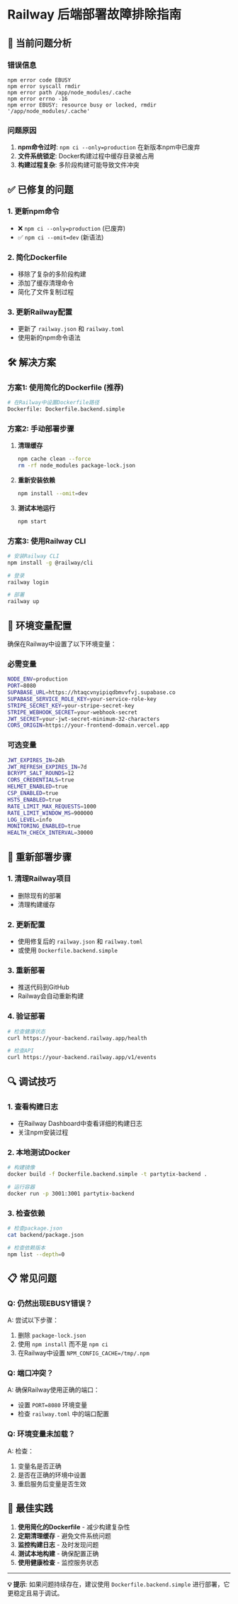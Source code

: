# Railway 后端部署故障排除指南

## 🚨 当前问题分析

### 错误信息
```
npm error code EBUSY
npm error syscall rmdir
npm error path /app/node_modules/.cache
npm error errno -16
npm error EBUSY: resource busy or locked, rmdir '/app/node_modules/.cache'
```

### 问题原因
1. **npm命令过时**: `npm ci --only=production` 在新版本npm中已废弃
2. **文件系统锁定**: Docker构建过程中缓存目录被占用
3. **构建过程复杂**: 多阶段构建可能导致文件冲突

## ✅ 已修复的问题

### 1. 更新npm命令
- ❌ `npm ci --only=production` (已废弃)
- ✅ `npm ci --omit=dev` (新语法)

### 2. 简化Dockerfile
- 移除了复杂的多阶段构建
- 添加了缓存清理命令
- 简化了文件复制过程

### 3. 更新Railway配置
- 更新了 `railway.json` 和 `railway.toml`
- 使用新的npm命令语法

## 🛠️ 解决方案

### 方案1: 使用简化的Dockerfile (推荐)
```bash
# 在Railway中设置Dockerfile路径
Dockerfile: Dockerfile.backend.simple
```

### 方案2: 手动部署步骤
1. **清理缓存**
   ```bash
   npm cache clean --force
   rm -rf node_modules package-lock.json
   ```

2. **重新安装依赖**
   ```bash
   npm install --omit=dev
   ```

3. **测试本地运行**
   ```bash
   npm start
   ```

### 方案3: 使用Railway CLI
```bash
# 安装Railway CLI
npm install -g @railway/cli

# 登录
railway login

# 部署
railway up
```

## 🔧 环境变量配置

确保在Railway中设置了以下环境变量：

### 必需变量
```bash
NODE_ENV=production
PORT=8080
SUPABASE_URL=https://htaqcvnyipiqdbmvvfvj.supabase.co
SUPABASE_SERVICE_ROLE_KEY=your-service-role-key
STRIPE_SECRET_KEY=your-stripe-secret-key
STRIPE_WEBHOOK_SECRET=your-webhook-secret
JWT_SECRET=your-jwt-secret-minimum-32-characters
CORS_ORIGIN=https://your-frontend-domain.vercel.app
```

### 可选变量
```bash
JWT_EXPIRES_IN=24h
JWT_REFRESH_EXPIRES_IN=7d
BCRYPT_SALT_ROUNDS=12
CORS_CREDENTIALS=true
HELMET_ENABLED=true
CSP_ENABLED=true
HSTS_ENABLED=true
RATE_LIMIT_MAX_REQUESTS=1000
RATE_LIMIT_WINDOW_MS=900000
LOG_LEVEL=info
MONITORING_ENABLED=true
HEALTH_CHECK_INTERVAL=30000
```

## 🚀 重新部署步骤

### 1. 清理Railway项目
- 删除现有的部署
- 清理构建缓存

### 2. 更新配置
- 使用修复后的 `railway.json` 和 `railway.toml`
- 或使用 `Dockerfile.backend.simple`

### 3. 重新部署
- 推送代码到GitHub
- Railway会自动重新构建

### 4. 验证部署
```bash
# 检查健康状态
curl https://your-backend.railway.app/health

# 检查API
curl https://your-backend.railway.app/v1/events
```

## 🔍 调试技巧

### 1. 查看构建日志
- 在Railway Dashboard中查看详细的构建日志
- 关注npm安装过程

### 2. 本地测试Docker
```bash
# 构建镜像
docker build -f Dockerfile.backend.simple -t partytix-backend .

# 运行容器
docker run -p 3001:3001 partytix-backend
```

### 3. 检查依赖
```bash
# 检查package.json
cat backend/package.json

# 检查依赖版本
npm list --depth=0
```

## 📋 常见问题

### Q: 仍然出现EBUSY错误？
A: 尝试以下步骤：
1. 删除 `package-lock.json`
2. 使用 `npm install` 而不是 `npm ci`
3. 在Railway中设置 `NPM_CONFIG_CACHE=/tmp/.npm`

### Q: 端口冲突？
A: 确保Railway使用正确的端口：
- 设置 `PORT=8080` 环境变量
- 检查 `railway.toml` 中的端口配置

### Q: 环境变量未加载？
A: 检查：
1. 变量名是否正确
2. 是否在正确的环境中设置
3. 重启服务后变量是否生效

## 🎯 最佳实践

1. **使用简化的Dockerfile** - 减少构建复杂性
2. **定期清理缓存** - 避免文件系统问题
3. **监控构建日志** - 及时发现问题
4. **测试本地构建** - 确保配置正确
5. **使用健康检查** - 监控服务状态

---

**💡 提示**: 如果问题持续存在，建议使用 `Dockerfile.backend.simple` 进行部署，它更稳定且易于调试。
